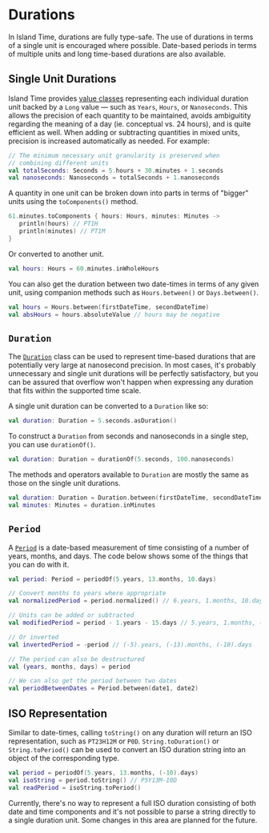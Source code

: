 # Durations

In Island Time, durations are fully type-safe. The use of durations in terms of a single unit is encouraged where possible. Date-based periods in terms of multiple units and long time-based durations are also available.

## Single Unit Durations

Island Time provides [value classes](https://kotlinlang.org/docs/reference/inline-classes.html) representing each individual duration unit backed by a `Long` value &mdash; such as `Years`, `Hours`, or `Nanoseconds`. This allows the precision of each quantity to be maintained, avoids ambiguitity regarding the meaning of a day (ie. conceptual vs. 24 hours), and is quite efficient as well. When adding or subtracting quantities in mixed units, precision is increased automatically as needed. For example:

```kotlin
// The minimum necessary unit granularity is preserved when
// combining different units
val totalSeconds: Seconds = 5.hours + 30.minutes + 1.seconds
val nanoseconds: Nanoseconds = totalSeconds + 1.nanoseconds
```

A quantity in one unit can be broken down into parts in terms of "bigger" units using the `toComponents()` method.

```kotlin
61.minutes.toComponents { hours: Hours, minutes: Minutes ->
   println(hours) // PT1H
   println(minutes) // PT1M
}
```

Or converted to another unit.

```kotlin
val hours: Hours = 60.minutes.inWholeHours
```

You can also get the duration between two date-times in terms of any given unit, using companion methods such as `Hours.between()` or `Days.between()`.

```kotlin
val hours = Hours.between(firstDateTime, secondDateTime)
val absHours = hours.absoluteValue // hours may be negative
```

## `Duration`

The [`Duration`](../api/core/core/io.islandtime.measures/-duration/index.md) class can be used to represent time-based durations that are potentially very large at nanosecond precision. In most cases, it's probably unnecessary and single unit durations will be perfectly satisfactory, but you can be assured that overflow won't happen when expressing any duration that fits within the supported time scale.

A single unit duration can be converted to a `Duration` like so:

```kotlin
val duration: Duration = 5.seconds.asDuration()
```

To construct a `Duration` from seconds and nanoseconds in a single step, you can use `durationOf()`.

```kotlin
val duration: Duration = durationOf(5.seconds, 100.nanoseconds)
```

The methods and operators available to `Duration` are mostly the same as those on the single unit durations.

```kotlin
val duration: Duration = Duration.between(firstDateTime, secondDateTime)
val minutes: Minutes = duration.inMinutes
```

## `Period`

A [`Period`](../api/core/core/io.islandtime.measures/-period/index.md) is a date-based measurement of time consisting of a number of years, months, and days. The code below shows some of the things that you can do with it.

```kotlin
val period: Period = periodOf(5.years, 13.months, 10.days)

// Convert months to years where appropriate
val normalizedPeriod = period.normalized() // 6.years, 1.months, 10.days

// Units can be added or subtracted
val modifiedPeriod = period - 1.years - 15.days // 5.years, 1.months, (-5).days

// Or inverted
val invertedPeriod = -period // (-5).years, (-13).months, (-10).days

// The period can also be destructured
val (years, months, days) = period

// We can also get the period between two dates
val periodBetweenDates = Period.between(date1, date2)
```

## ISO Representation

Similar to date-times, calling `toString()` on any duration will return an ISO representation, such as `PT23H12M` or `P0D`. `String.toDuration()` or `String.toPeriod()` can be used to convert an ISO duration string into an object of the corresponding type.

```kotlin
val period = periodOf(5.years, 13.months, (-10).days)
val isoString = period.toString() // P5Y13M-10D
val readPeriod = isoString.toPeriod()
```

Currently, there's no way to represent a full ISO duration consisting of both date and time components and it's not possible to parse a string directly to a single duration unit. Some changes in this area are planned for the future.
